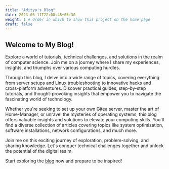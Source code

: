 ```yaml
---
title: "Aditya's Blog"
date: 2023-06-11T22:08:48+05:30
weight: 1 # Order in which to show this project on the home page
draft: false
---
```


## Welcome to My Blog!

Explore a world of tutorials, technical challenges, and solutions in the realm of computer science. Join me on a journey where I share my experiences, insights, and triumphs over various computing hurdles.

Through this blog, I delve into a wide range of topics, covering everything from server setups and Linux troubleshooting to innovative hacks and cross-platform adventures. Discover practical guides, step-by-step tutorials, and thought-provoking insights that empower you to navigate the fascinating world of technology.

Whether you're seeking to set up your own Gitea server, master the art of Home-Manager, or unravel the mysteries of operating systems, this blog offers valuable insights and solutions to elevate your computing skills. You'll find a diverse collection of articles covering topics like system optimization, software installations, network configurations, and much more.

Join me on this exciting journey of exploration, problem-solving, and sharing knowledge. Let's conquer technical challenges together and unlock the potential of the digital realm.

Start exploring the [blog](https://blog.adityakumar.xyz/) now and prepare to be inspired!

